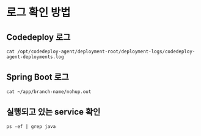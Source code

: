 # 로그 확인 방법
## Codedeploy 로그
    cat /opt/codedeploy-agent/deployment-root/deployment-logs/codedeploy-agent-deployments.log
## Spring Boot 로그
    cat ~/app/branch-name/nohup.out
## 실행되고 있는 service 확인
    ps -ef | grep java
